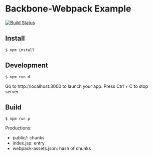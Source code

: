 Backbone-Webpack Example
===============

[![Build Status][travis-image]][travis-url]

Install
-----

    $ npm install

Development
-----

    $ npm run d

Go to http://localhost:3000 to launch your app. Press Ctrl + C to stop server.

Build
-----

    $ npm run p

Productions:
- public/: chunks
- index.jsp: entry
- webpack-assets.json: hash of chunks

[travis-image]: https://travis-ci.org/rickyleung/backbone-webpack.svg
[travis-url]: https://travis-ci.org/rickyleung/backbone-webpack
